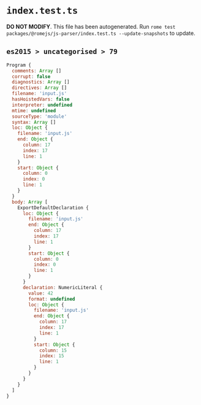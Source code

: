 # `index.test.ts`

**DO NOT MODIFY**. This file has been autogenerated. Run `rome test packages/@romejs/js-parser/index.test.ts --update-snapshots` to update.

## `es2015 > uncategorised > 79`

```javascript
Program {
  comments: Array []
  corrupt: false
  diagnostics: Array []
  directives: Array []
  filename: 'input.js'
  hasHoistedVars: false
  interpreter: undefined
  mtime: undefined
  sourceType: 'module'
  syntax: Array []
  loc: Object {
    filename: 'input.js'
    end: Object {
      column: 17
      index: 17
      line: 1
    }
    start: Object {
      column: 0
      index: 0
      line: 1
    }
  }
  body: Array [
    ExportDefaultDeclaration {
      loc: Object {
        filename: 'input.js'
        end: Object {
          column: 17
          index: 17
          line: 1
        }
        start: Object {
          column: 0
          index: 0
          line: 1
        }
      }
      declaration: NumericLiteral {
        value: 42
        format: undefined
        loc: Object {
          filename: 'input.js'
          end: Object {
            column: 17
            index: 17
            line: 1
          }
          start: Object {
            column: 15
            index: 15
            line: 1
          }
        }
      }
    }
  ]
}
```
